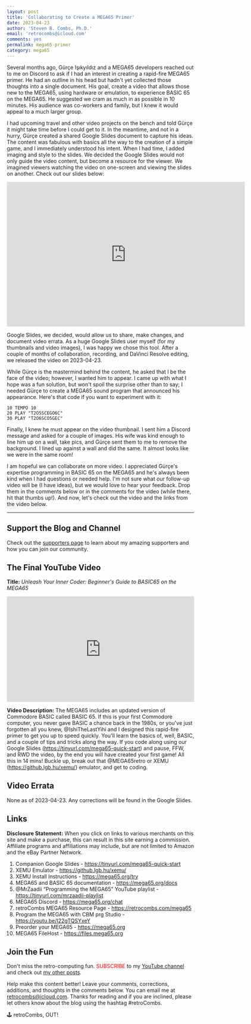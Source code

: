 ```yaml
---
layout: post
title: 'Collaborating to Create a MEGA65 Primer'
date: 2023-04-23
author: 'Steven B. Combs, Ph.D.'
email: 'retrocombs@icloud.com'
comments: yes
permalink: mega65-primer
category: mega65
---
```


Several months ago, Gürçe Işıkyıldız and a MEGA65 developers reached out to me on Discord to ask if I had an interest in creating a rapid-fire MEGA65 primer. He had an outline in his head but hadn't yet collected those thoughts into a single document. His goal, create a video that allows those new to the MEGA65, using hardware or emulation, to experience BASIC 65 on the MEGA65. He suggested we cram as much in as possible in 10 minutes. His audience was co-workers and family, but I knew it would appeal to a much larger group.

I had upcoming travel and other video projects on the bench and told Gürçe it might take time before I could get to it. In the meantime, and not in a hurry, Gürçe created a shared Google Slides document to capture his ideas. The content was fabulous with basics all the way to the creation of a simple game, and I immediately understood his intent. When I had time, I added imaging and style to the slides. We decided the Google Slides would not only guide the video content, but become a resource for the viewer. We imagined viewers watching the video on one-screen and viewing the slides on another. Check out our slides below:

<iframe src="https://docs.google.com/presentation/d/e/2PACX-1vRslmU3gm5uHOeDXmUHOmS4lq0z_cT5V1FfKpXZgJPv7LeLNJEqENbkxYjnJuf-gbEmBm5tpPTRZtvg/embed?start=false&loop=true&delayms=5000" frameborder="0" width="640" height="389" allowfullscreen="true" mozallowfullscreen="true" webkitallowfullscreen="true"></iframe>

Google Slides, we decided, would allow us to share, make changes, and document video errata. As a huge Google Slides user myself (for my thumbnails and video images), I was happy we chose this tool. After a couple of months of collaboration, recording, and DaVinci Resolve editing, we released the video on 2023-04-23.

While Gürçe is the mastermind behind the content, he asked that I be the face of the video; however, I wanted him to appear. I came up with what I hope was a fun solution, but won't spoil the surprise other than to say; I needed Gürçe to create a MEGA65 sound program that announced his appearance. Here's that code if you want to experiment with it:

```basic
10 TEMPO 10
20 PLAY "T2O5SCEGO6C"
30 PLAY "T2O6SCO5GEC"
```

Finally, I knew he must appear on the video thumbnail. I sent him a Discord message and asked for a couple of images. His wife was kind enough to line him up on a wall, take pics, and Gürçe sent them to me to remove the background. I lined up against a wall and did the same. It almost looks like we were in the same room!

I am hopeful we can collaborate on more video. I appreciated Gürçe's expertise programming in BASIC 65 on the MEGA65 and he's always been kind when I had questions or needed help. I'm not sure what our follow-up video will be (I have ideas), but we would love to hear your feedback. Drop them in the comments below or in the comments for the video (while there, hit that thumbs up!). And now, let's check out the video and the links from the video below.

----

## Support the Blog and Channel

Check out the [supporters page](/supporters) to learn about my amazing supporters and how you can join our community.

## The Final YouTube Video

**Title:** *Unleash Your Inner Coder: Beginner's Guide to BASIC65 on the MEGA65*

<div style="position:relative;padding-top:56.25%;"><p><iframe src="https://www.youtube.com/embed/6h65ORGgZcY" frameborder="0" allowfullscreen="true" mozallowfullscreen="true" webkitallowfullscreen="true" style="position:absolute;top:0;left:0;width:100%;height:100%;"></iframe></p></div>

**Video Description:** The MEGA65 includes an updated version of Commodore BASIC called BASIC 65. If this is your first Commodore computer, you never gave BASIC a chance back in the 1980s, or you've just forgotten all you knew,  @IshiTheLastYihi  and I designed this rapid-fire primer to get you up to speed quickly. You'll learn the basics of, well, BASIC, and a couple of tips and tricks along the way. If you code along using our Google Slides (https://tinyurl.com/mega65-quick-start)  and pause, FFW, and RWD the video, by the end you will have created your first game! All this in 14 mins! Buckle up, break out that  @MEGA65retro  or XEMU (https://github.lgb.hu/xemu/) emulator, and get to coding.

## Video Errata

None as of 2023-04-23. Any corrections will be found in the Google Slides.

## Links

**Disclosure Statement:** When you click on links to various merchants on this site and make a purchase, this can result in this site earning a commission. Affiliate programs and affiliations may include, but are not limited to Amazon and the eBay Partner Network.

1. Companion Google Slides - https://tinyurl.com/mega65-quick-start
2. XEMU Emulator - https://github.lgb.hu/xemu/
3. XEMU Install Instructions - https://mega65.org/try
4. MEGA65 and BASIC 65 documentation - https://mega65.org/docs
5. @MrZaadii  “Programming the MEGA65” YouTube playlist - https://tinyurl.com/mrzaadii-playlist
6. MEGA65 Discord - https://mega65.org/chat
7. retroCombs MEGA65 Resource Page - https://retrocombs.com/mega65
8. Program the MEGA65 with CBM prg Studio - https://youtu.be/I22gTQSYxeY
9. Preorder your MEGA65 - https://mega65.org
10. MEGA65 FileHost - https://files.mega65.org

## Join the Fun

Don't miss the retro-computing fun. <font color="red">SUBSCRIBE</font> to my [YouTube channel](https://www.youtube.com/stevencombs) and check out [my other posts](https://www.stevencombs.com).

Help make this content better! Leave your comments, corrections, additions, and thoughts in the comments below. You can email me at [retrocombs@icloud.com](mailto:retrocombs@icloud.com). Thanks for reading and if you are inclined, please let others know about the blog using the hashtag #retroCombs.

🕹️ retroCombs, OUT!